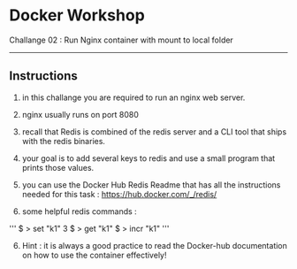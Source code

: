 # Docker Workshop
Challange 02 : Run Nginx container with mount to local folder 

---


## Instructions

 1. in this challange you are required to run an nginx web server.
 2. nginx usually runs on port 8080
 2. recall that Redis is combined of the redis server and a CLI tool that ships with the redis binaries.
 3. your goal is to add several keys to redis and use a small program that prints those values.
 4. you can use the Docker Hub Redis Readme that has all the instructions needed for this task :
https://hub.docker.com/_/redis/

5. some helpful redis commands :

'''
$ > set "k1" 3
$ > get "k1"
$ > incr "k1"
'''


6. Hint : it is always a good practice to read the Docker-hub documentation on how to use the container effectively!